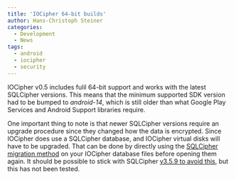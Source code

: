 ```yaml
---
title: 'IOCipher 64-bit builds'
author: Hans-Christoph Steiner
categories:
  - Development
  - News
tags:
  - android
  - iocipher
  - security
---
```


IOCipher v0.5 includes fulil 64-bit support and works with the latest
SQLCipher versions.  This means that the minimum supported SDK version
had to be bumped to _android-14_, which is still older than what
Google Play Services and Android Support libraries require.

One important thing to note is that newer SQLCipher versions require
an upgrade procedure since they changed how the data is encrypted.
Since IOCipher does use a SQLCipher database, and IOCipher virtual
disks will have to be upgraded.  That can be done by directly using the
[SQLCipher migration method](https://www.zetetic.net/sqlcipher/sqlcipher-api/#cipher_migrate)
on your IOCipher database files before opening them again.  It should
be possible to stick with SQLCipher
[v3.5.9 to avoid this](https://github.com/sqlcipher/android-database-sqlcipher/issues/446),
but this has not been tested.
